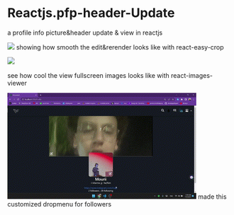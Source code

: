 # Reactjs.pfp-header-Update
a profile info picture&amp;header update &amp; view in reactjs

![](https://github.com/Ebrahim-Ramadan/Reactjs.pfp-header-Update/blob/main/howandwhere-progress/github-profileUpdate01%20-%20edit.gif)
showing how smooth the edit&rerender looks like with react-easy-crop

![](https://github.com/Ebrahim-Ramadan/Reactjs.pfp-header-Update/blob/main/howandwhere-progress/github-profileUpdate01%20-%20view.gif)

see how cool the view fullscreen images looks like with react-images-viewer

![](https://github.com/Ebrahim-Ramadan/Reactjs.pfp-header-Update/blob/main/howandwhere-progress/github-profileUpdate02%20-%20followerdropmenu.gif)
made this customized dropmenu for followers

